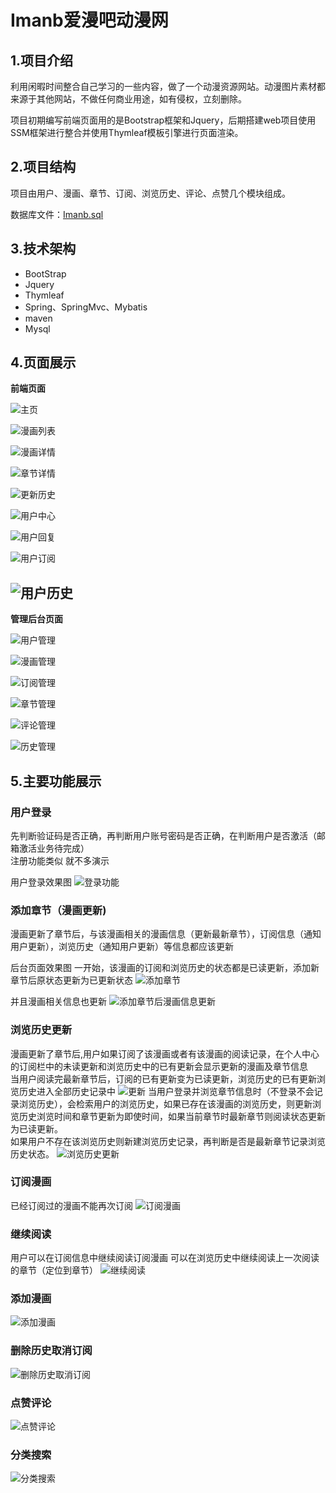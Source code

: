 Imanb爱漫吧动漫网
====
1.项目介绍
---
利用闲暇时间整合自己学习的一些内容，做了一个动漫资源网站。动漫图片素材都来源于其他网站，不做任何商业用途，如有侵权，立刻删除。

项目初期编写前端页面用的是Bootstrap框架和Jquery，后期搭建web项目使用SSM框架进行整合并使用Thymleaf模板引擎进行页面渲染。

2.项目结构
---
项目由用户、漫画、章节、订阅、浏览历史、评论、点赞几个模块组成。

数据库文件：[Imanb.sql](imanb.sql)

3.技术架构
---
* BootStrap
* Jquery
* Thymleaf
* Spring、SpringMvc、Mybatis
* maven
* Mysql

4.页面展示
---
**前端页面**

![主页](show/index.png "主页")

![漫画列表](show/list.png "漫画列表")

![漫画详情](show/detail.png "漫画详情")

![章节详情](show/detailInfo.png "章节详情")

![更新历史](show/update.png "更新历史")

![用户中心](show/userInfo.png "用户中心")

![用户回复](show/userRevert.png "用户回复")

![用户订阅](show/userOrder.png "用户订阅")

![用户历史](show/userHistory.png "用户历史")
-------------------
**管理后台页面**

![用户管理](show/userAdmin.png "用户管理")

![漫画管理](show/comicAdmin.png "漫画管理")

![订阅管理](show/orderAdmin.png "订阅管理")

![章节管理](show/detailAdmin.png "章节管理")

![评论管理](show/commentAdmin.png "评论管理")

![历史管理](show/historyAdmin.png "历史管理")

5.主要功能展示
---
### 用户登录

先判断验证码是否正确，再判断用户账号密码是否正确，在判断用户是否激活（邮箱激活业务待完成）<br>
注册功能类似 就不多演示

用户登录效果图
![登录功能](show/login.gif "登录功能")

### 添加章节（漫画更新)

漫画更新了章节后，与该漫画相关的漫画信息（更新最新章节），订阅信息（通知用户更新），浏览历史（通知用户更新）等信息都应该更新

后台页面效果图
一开始，该漫画的订阅和浏览历史的状态都是已读更新，添加新章节后原状态更新为已更新状态
![添加章节](show/updateDetail.gif "添加章节")

并且漫画相关信息也更新
![添加章节后漫画信息更新](show/updateDetail.png "添加章节后漫画信息更新")

### 浏览历史更新

漫画更新了章节后,用户如果订阅了该漫画或者有该漫画的阅读记录，在个人中心的订阅栏中的未读更新和浏览历史中的已有更新会显示更新的漫画及章节信息<br>
当用户阅读完最新章节后，订阅的已有更新变为已读更新，浏览历史的已有更新浏览历史进入全部历史记录中
![更新](show/read.gif "更新")
当用户登录并浏览章节信息时（不登录不会记录浏览历史），会检索用户的浏览历史，如果已存在该漫画的浏览历史，则更新浏览历史浏览时间和章节更新为即使时间，如果当前章节时最新章节则阅读状态更新为已读更新。<br>
如果用户不存在该浏览历史则新建浏览历史记录，再判断是否是最新章节记录浏览历史状态。
![浏览历史更新](show/history.gif "浏览历史更新")

### 订阅漫画

已经订阅过的漫画不能再次订阅
![订阅漫画](show/addComic.gif "订阅漫画")

### 继续阅读

用户可以在订阅信息中继续阅读订阅漫画 可以在浏览历史中继续阅读上一次阅读的章节（定位到章节）
![继续阅读](show/readUpdate.gif "继续阅读")

### 添加漫画
![添加漫画](show/addComic.gif "添加漫画")

### 删除历史取消订阅
![删除历史取消订阅](show/delHistory.gif "删除历史取消订阅")

### 点赞评论
![点赞评论](show/like.gif "点赞评论")

### 分类搜索
![分类搜索](show/byType.gif "分类搜索")




